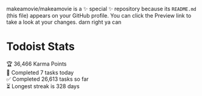 makeamovie/makeamovie is a ✨ special ✨ repository because its `README.md` (this file) appears on your GitHub profile.
You can click the Preview link to take a look at your changes. darn right ya can

# Todoist Stats

<!-- TODO-IST:START -->
🏆  36,466 Karma Points           
🌸  Completed 7 tasks today           
✅  Completed 26,613 tasks so far           
⏳  Longest streak is 328 days
<!-- TODO-IST:END -->
